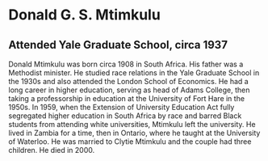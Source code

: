 # Donald G. S. Mtimkulu
## Attended Yale Graduate School, circa 1937
Donald Mtimkulu was born circa 1908 in South Africa. His father was a Methodist minister. He studied race relations in the Yale Graduate School in the 1930s and also attended the London School of Economics. He had a long career in higher education, serving as head of Adams College, then taking a professorship in education at the University of Fort Hare in the 1950s. In 1959, when the Extension of University Education Act fully segregated higher education in South Africa by race and barred Black students from attending white universities, Mtimkulu left the university. He lived in Zambia for a time, then in Ontario, where he taught at the University of Waterloo. He was married to Clytie Mtimkulu and the couple had three children. He died in 2000.
